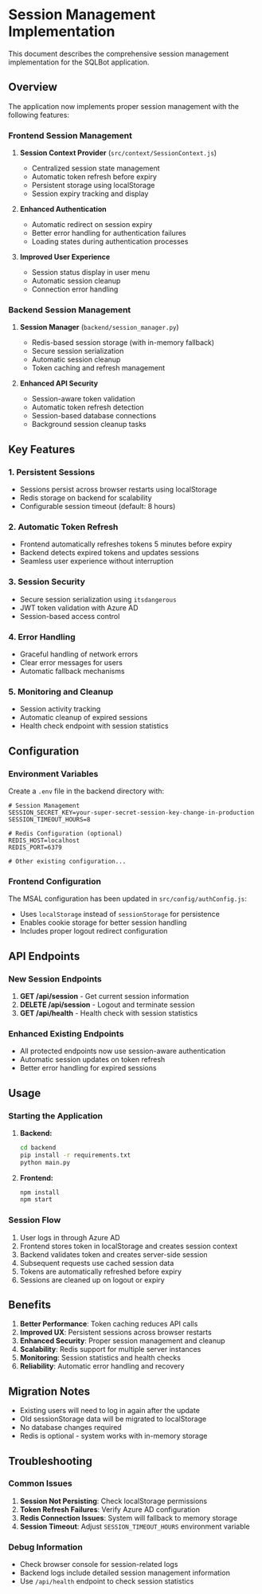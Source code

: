 # Session Management Implementation

This document describes the comprehensive session management implementation for the SQLBot application.

## Overview

The application now implements proper session management with the following features:

### Frontend Session Management

1. **Session Context Provider** (`src/context/SessionContext.js`)
   - Centralized session state management
   - Automatic token refresh before expiry
   - Persistent storage using localStorage
   - Session expiry tracking and display

2. **Enhanced Authentication**
   - Automatic redirect on session expiry
   - Better error handling for authentication failures
   - Loading states during authentication processes

3. **Improved User Experience**
   - Session status display in user menu
   - Automatic session cleanup
   - Connection error handling

### Backend Session Management

1. **Session Manager** (`backend/session_manager.py`)
   - Redis-based session storage (with in-memory fallback)
   - Secure session serialization
   - Automatic session cleanup
   - Token caching and refresh management

2. **Enhanced API Security**
   - Session-aware token validation
   - Automatic token refresh detection
   - Session-based database connections
   - Background session cleanup tasks

## Key Features

### 1. Persistent Sessions
- Sessions persist across browser restarts using localStorage
- Redis storage on backend for scalability
- Configurable session timeout (default: 8 hours)

### 2. Automatic Token Refresh
- Frontend automatically refreshes tokens 5 minutes before expiry
- Backend detects expired tokens and updates sessions
- Seamless user experience without interruption

### 3. Session Security
- Secure session serialization using `itsdangerous`
- JWT token validation with Azure AD
- Session-based access control

### 4. Error Handling
- Graceful handling of network errors
- Clear error messages for users
- Automatic fallback mechanisms

### 5. Monitoring and Cleanup
- Session activity tracking
- Automatic cleanup of expired sessions
- Health check endpoint with session statistics

## Configuration

### Environment Variables

Create a `.env` file in the backend directory with:

```env
# Session Management
SESSION_SECRET_KEY=your-super-secret-session-key-change-in-production
SESSION_TIMEOUT_HOURS=8

# Redis Configuration (optional)
REDIS_HOST=localhost
REDIS_PORT=6379

# Other existing configuration...
```

### Frontend Configuration

The MSAL configuration has been updated in `src/config/authConfig.js`:

- Uses `localStorage` instead of `sessionStorage` for persistence
- Enables cookie storage for better session handling
- Includes proper logout redirect configuration

## API Endpoints

### New Session Endpoints

1. **GET /api/session** - Get current session information
2. **DELETE /api/session** - Logout and terminate session
3. **GET /api/health** - Health check with session statistics

### Enhanced Existing Endpoints

- All protected endpoints now use session-aware authentication
- Automatic session updates on token refresh
- Better error handling for expired sessions

## Usage

### Starting the Application

1. **Backend:**
   ```bash
   cd backend
   pip install -r requirements.txt
   python main.py
   ```

2. **Frontend:**
   ```bash
   npm install
   npm start
   ```

### Session Flow

1. User logs in through Azure AD
2. Frontend stores token in localStorage and creates session context
3. Backend validates token and creates server-side session
4. Subsequent requests use cached session data
5. Tokens are automatically refreshed before expiry
6. Sessions are cleaned up on logout or expiry

## Benefits

1. **Better Performance**: Token caching reduces API calls
2. **Improved UX**: Persistent sessions across browser restarts
3. **Enhanced Security**: Proper session management and cleanup
4. **Scalability**: Redis support for multiple server instances
5. **Monitoring**: Session statistics and health checks
6. **Reliability**: Automatic error handling and recovery

## Migration Notes

- Existing users will need to log in again after the update
- Old sessionStorage data will be migrated to localStorage
- No database changes required
- Redis is optional - system works with in-memory storage

## Troubleshooting

### Common Issues

1. **Session Not Persisting**: Check localStorage permissions
2. **Token Refresh Failures**: Verify Azure AD configuration
3. **Redis Connection Issues**: System will fallback to memory storage
4. **Session Timeout**: Adjust `SESSION_TIMEOUT_HOURS` environment variable

### Debug Information

- Check browser console for session-related logs
- Backend logs include detailed session management information
- Use `/api/health` endpoint to check session statistics